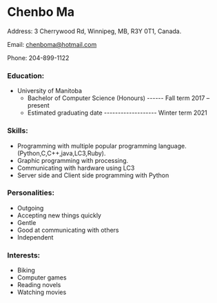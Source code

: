 # **Chenbo Ma**
Address: 3 Cherrywood Rd, Winnipeg, MB, R3Y 0T1, Canada.

Email: chenboma@hotmail.com

Phone: 204-899-1122

### **Education:**
- University of Manitoba
  - Bachelor of Computer Science (Honours) ------ Fall term 2017 – present
  - Estimated graduating date ------------------- Winter term 2021

### **Skills:**
- Programming with multiple popular programming language.(Python,C,C++,java,LC3,Ruby).
- Graphic programming with processing.
- Communicating with hardware using LC3
- Server side and Client side programming with Python

### **Personalities:**
- Outgoing
- Accepting new things quickly
- Gentle
- Good at communicating with others
- Independent

### **Interests:**
- Biking
- Computer games
- Reading novels
- Watching movies
